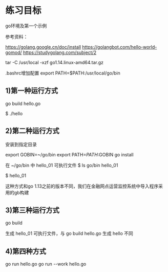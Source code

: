 练习目标
=======
go环境及第一个示例

参考资料：

https://golang.google.cn/doc/install
https://golangbot.com/hello-world-gomod/
https://studygolang.com/subject/2

tar -C /usr/local -xzf go1.14.linux-amd64.tar.gz

.bashrc增加配置
export PATH=$PATH:/usr/local/go/bin

1)第一种运行方式
--------------
go build hello.go

$ ./hello

2)第二种运行方式
--------------
安装到指定目录

export GOBIN=~/go/bin
export PATH=$PATH:$GOBIN
go install

在 ~/go/bin 中 hello_01 可执行文件
$ ls go/bin
hello_01

$ hello_01

这种方式和go 1.13之前的版本不同，我们在金融网点运营监控系统中导入程序采用的gb构建

3)第三种运行方式
--------------
go build

生成 hello_01 可执行文件，与 go build hello.go 生成 hello 不同

4)第四种方式
-----------
go run hello.go
go run --work hello.go
